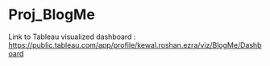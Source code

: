 # Proj_BlogMe
Link to Tableau visualized dashboard : https://public.tableau.com/app/profile/kewal.roshan.ezra/viz/BlogMe/Dashboard
